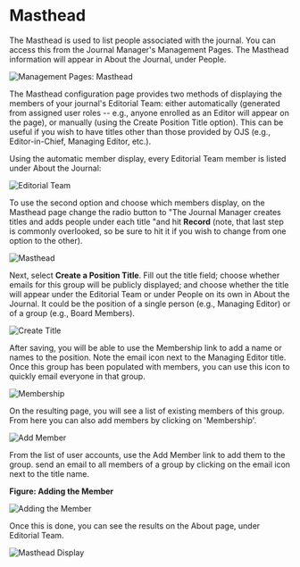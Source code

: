 # Masthead

The Masthead is used to list people associated with the journal. You can access this from the Journal Manager's Management Pages. The Masthead information will appear in About the Journal, under People.

![Management Pages: Masthead](images/chapter5/jm_masthead.png)

The Masthead configuration page provides two methods of displaying the members of your journal's Editorial Team: either automatically (generated from assigned user roles -- e.g., anyone enrolled as an Editor will appear on the page), or manually (using the Create Position Title option). This can be useful if you wish to have titles other than those provided by OJS (e.g., Editor-in-Chief, Managing Editor, etc.).

Using the automatic member display, every Editorial Team member is listed under About the Journal:

![Editorial Team](images/chapter5/editorial_team.png)

To use the second option and choose which members display, on the Masthead page change the radio button to "The Journal Manager creates titles and adds people under each title "and hit **Record** (note, that last step is commonly overlooked, so be sure to hit it if you wish to change from one option to the other).

![Masthead](images/chapter5/masthead.png)

Next, select **Create a Position Title**. Fill out the title field; choose whether emails for this group will be publicly displayed; and choose whether the title will appear under the Editorial Team or under People on its own in About the Journal. It could be the position of a single person (e.g., Managing Editor) or of a group (e.g., Board Members).

![Create Title](images/chapter5/masthead_create_title.png)

After saving, you will be able to use the Membership link to add a name or names to the position. Note the email icon next to the Managing Editor title. Once this group has been populated with members, you can use this icon to quickly email everyone in that group.

![Membership](images/chapter5/masthead_membership.png)

On the resulting page, you will see a list of existing members of this group. From here you can also add members by clicking on 'Membership'.

![Add Member](images/chapter5/masthead_add_member.png)

From the list of user accounts, use the Add Member link to add them to the group. send an email to all members of a group by clicking on the email icon next to the title name.

**Figure: Adding the Member**

![Adding the Member](images/chapter5/masthead_adding_member.png)

Once this is done, you can see the results on the About page, under Editorial Team.

![Masthead Display](images/chapter5/masthead_display.png)
